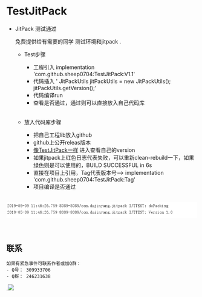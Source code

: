 # TestJitPack

* JitPack 测试通过

   免费提供给有需要的同学 测试环境和jitpack .
    
   
  * Test步骤
    
    - 工程引入     implementation 'com.github.sheep0704:TestJitPack:V1.1'
    - 代码插入       ' JitPackUtils jitPackUtils = new JitPackUtils(); jitPackUtils.getVersion();'
    - 代码编译run
    - 查看是否通过，通过则可以直接放入自己代码库
    
    <br/>
 
  * 放入代码库步骤
  
    - 把自己工程lib放入github
    - github上公开releas版本
    - [像TestJitPack一样](https://www.jitpack.io/#sheep0704/TestJitPack) 进入查看自己的version
    - 如果jitpack上红色日志代表失败，可以重新clean-rebuild一下，如果绿色则是可以使用的，BUILD SUCCESSFUL in 6s
    - 直接在项目上引用，Tag代表版本号--> implementation 'com.github.sheep0704:TestJitPack:Tag'
    - 项目编译是否通过
    <br/>
    
   

![image](https://github.com/sheep0704/TestJitPack/blob/master/app/src/main/res/mipmap-xxxhdpi/dayin.png)

<br/>

## 联系
    如果有紧急事件可联系作者或加Q群：
    - Q号： 309933706
    - Q群： 246231638
    
    
.[![](https://jitpack.io/v/sheep0704/TestJitPack.svg)](https://jitpack.io/#sheep0704/TestJitPack)
